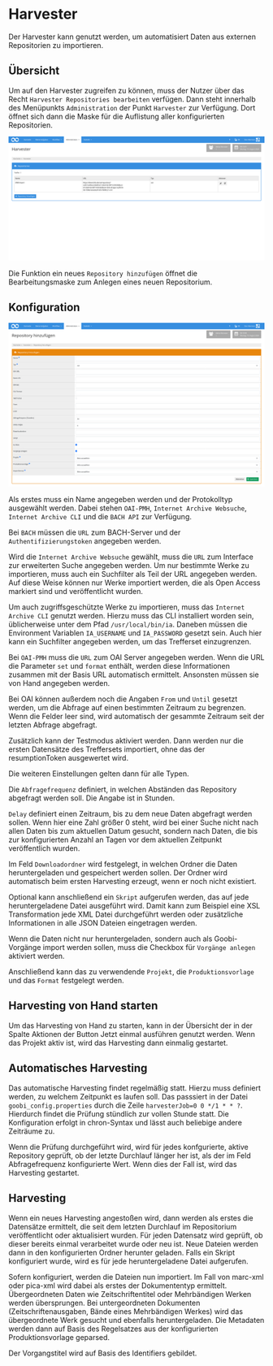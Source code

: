 # Harvester

Der Harvester kann genutzt werden, um automatisiert Daten aus externen Repositorien zu importieren. 

## Übersicht

Um auf den Harvester zugreifen zu können, muss der Nutzer über das Recht `Harvester Repositories bearbeiten` verfügen. Dann steht innerhalb des Menüpunkts `Administration` der Punkt `Harvester` zur Verfügung. Dort öffnet sich dann die Maske für die Auflistung aller konfigurierten Repositorien. 

![Liste der konfigurierten Repositorien in Goobi](30-90d.png)

Die Funktion ein neues `Repository hinzufügen` öffnet die Bearbeitungsmaske zum Anlegen eines neuen Repositorium. 

## Konfiguration

![Bearbeitungsmaske zum hinzufügen von Repositorien](30-91d.png)

Als erstes muss ein Name angegeben werden und der Protokolltyp ausgewählt werden. Dabei stehen `OAI-PMH`, `Internet Archive Websuche`, `Internet Archive CLI` und die `BACH API` zur Verfügung. 

Bei `BACH` müssen die `URL` zum BACH-Server und der `Authentifizierungstoken` angegeben werden.

Wird die `Internet Archive Websuche` gewählt, muss die `URL` zum Interface zur erweiterten Suche angegeben werden. Um nur bestimmte Werke zu importieren, muss auch ein Suchfilter als Teil der URL angegeben werden.
Auf diese Weise können nur Werke importiert werden, die als Open Access markiert sind und veröffentlicht wurden.

Um auch zugriffsgeschützte Werke zu importieren, muss das `Internet Archive CLI` genutzt werden. Hierzu muss das CLI installiert worden sein, üblicherweise unter dem Pfad `/usr/local/bin/ia`. Daneben müssen die Environment Variablen `IA_USERNAME` und `IA_PASSWORD` gesetzt sein. Auch hier kann ein Suchfilter angegeben werden, um das Trefferset einzugrenzen.

Bei `OAI-PMH` muss die `URL` zum OAI Server angegeben werden. Wenn die URL die Parameter `set` und `format` enthält, werden diese Informationen zusammen mit der Basis URL automatisch ermittelt. Ansonsten müssen sie von Hand angegeben werden.

Bei OAI können außerdem noch die Angaben `From` und `Until` gesetzt werden, um die Abfrage auf einen bestimmten Zeitraum zu begrenzen. Wenn die Felder leer sind, wird automatisch der gesammte Zeitraum seit der letzten Abfrage abgefragt.

Zusätzlich kann der Testmodus aktiviert werden. Dann werden nur die ersten Datensätze des Treffersets importiert, ohne das der resumptionToken ausgewertet wird.

Die weiteren Einstellungen gelten dann für alle Typen. 

Die `Abfragefrequenz` definiert, in welchen Abständen das Repository abgefragt werden soll. Die Angabe ist in Stunden.

`Delay` definiert einen Zeitraum, bis zu dem neue Daten abgefragt werden sollen. Wenn hier eine Zahl größer 0 steht, wird bei einer Suche nicht nach allen Daten bis zum aktuellen Datum gesucht, sondern nach Daten, die bis zur konfigurierten Anzahl an Tagen vor dem aktuellen Zeitpunkt veröffentlich wurden. 

Im Feld `Downloadordner` wird festgelegt, in welchen Ordner die Daten heruntergeladen und gespeichert werden sollen. Der Ordner wird automatisch beim ersten Harvesting erzeugt, wenn er noch nicht existiert.

Optional kann anschließend ein `Skript` aufgerufen werden, das auf jede heruntergeladene Datei ausgeführt wird. Damit kann zum Beispiel eine XSL Transformation jede XML Datei durchgeführt werden oder zusätzliche Informationen in alle JSON Dateien eingetragen werden.

Wenn die Daten nicht nur heruntergeladen, sondern auch als Goobi-Vorgänge import werden sollen, muss die Checkbox für `Vorgänge anlegen` aktiviert werden.

Anschließend kann das zu verwendende `Projekt`, die `Produktionsvorlage` und das `Format` festgelegt werden.

## Harvesting von Hand starten

Um das Harvesting von Hand zu starten, kann in der Übersicht der in der Spalte Aktionen der Button Jetzt einmal ausführen genutzt werden. Wenn das Projekt aktiv ist, wird das Harvesting dann einmalig gestartet.

## Automatisches Harvesting

Das automatische Harvesting findet regelmäßig statt. Hierzu muss definiert werden, zu welchem Zeitpunkt es laufen soll. Das passsiert in der Datei `goobi_config.properties` durch die Zeile `harvesterJob=0 0 */1 * * ?`. Hierdurch findet die Prüfung stündlich zur vollen Stunde statt. Die Konfiguration erfolgt in chron-Syntax und lässt auch beliebige andere Zeiträume zu.

Wenn die Prüfung durchgeführt wird, wird für jedes konfgurierte, aktive Repository geprüft, ob der letzte Durchlauf länger her ist, als der im Feld Abfragefrequenz konfigurierte Wert. Wenn dies der Fall ist, wird das Harvesting gestartet.

## Harvesting

Wenn ein neues Harvesting angestoßen wird, dann werden als erstes die Datensätze ermittelt, die seit dem letzten Durchlauf im Repositorium veröffentlicht oder aktualisiert wurden. Für jeden Datensatz wird geprüft, ob dieser bereits einmal verarbeitet wurde oder neu ist. Neue Dateien werden dann in den konfigurierten Ordner herunter geladen. Falls ein Skript konfiguriert wurde, wird es für jede heruntergeladene Datei aufgerufen.

Sofern konfiguriert, werden die Dateien nun importiert. Im Fall von marc-xml oder pica-xml wird dabei als erstes der Dokumententyp ermittelt. Übergeordneten Daten wie Zeitschriftentitel oder Mehrbändigen Werken werden übersprungen. Bei untergeordneten Dokumenten (Zeitschriftenausgaben, Bände eines Mehrbändigen Werkes) wird das übergeordnete Werk gesucht und ebenfalls heruntergeladen. Die Metadaten werden dann auf Basis des Regelsatzes aus der konfigurierten Produktionsvorlage geparsed. 

Der Vorgangstitel wird auf Basis des Identifiers gebildet.